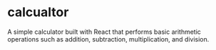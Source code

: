 # calcualtor
A simple calculator built with React that performs basic arithmetic operations such as addition, subtraction, multiplication, and division. 
